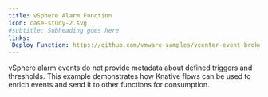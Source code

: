```yaml
---
title: vSphere Alarm Function
icon: case-study-2.svg
#subtitle: Subheading goes here
links:
 Deploy Function: https://github.com/vmware-samples/vcenter-event-broker-appliance/tree/development/examples/knative/powershell/kn-ps-slack-vsphere-alarm
---
```

vSphere alarm events do not provide metadata about defined triggers and thresholds. This example demonstrates how Knative flows can be used to enrich events and send it to other functions for consumption.